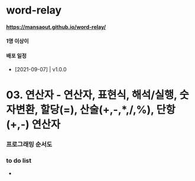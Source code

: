 # word-relay

#### https://mansaout.github.io/word-relay/

#### 1명 이상이

#### 배포 일정

- [2021-09-07] | v1.0.0

# 03. 연산자 - 연산자, 표현식, 해석/실행, 숫자변환, 할당(=), 산술(+,-,\*,/,%), 단항(+,-) 연산자

### 프로그래밍 순서도

### to do list

-
